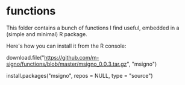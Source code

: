 # functions
This folder contains a bunch of functions I find useful, embedded in a (simple and minimal) R package.

Here's how you can install it from the R console:

download.file("https://github.com/m-signo/functions/blob/master/msigno_0.0.3.tar.gz", 
    "msigno")
    
install.packages("msigno", repos = NULL, type = "source")
